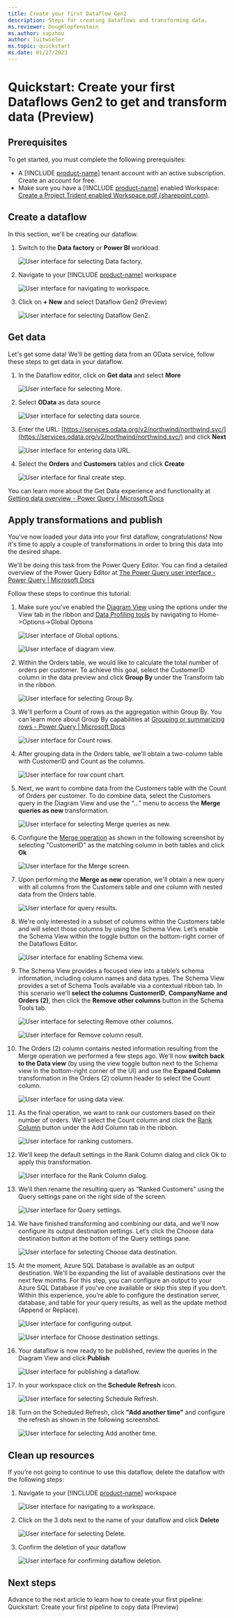 ```yaml
---
title: Create your first Dataflow​ Gen2 
description: Steps for creating dataflows and transforming data.
ms.reviewer: DougKlopfenstein
ms.author: xupzhou
author: luitwieler
ms.topic: quickstart 
ms.date: 01/27/2023
---
```


# Quickstart: Create your first Dataflows Gen2 to get and transform data (Preview)

## Prerequisites

To get started, you must complete the following prerequisites:

- A [!INCLUDE [product-name](../includes/product-name.md)] tenant account with an active subscription. Create an account for free.
- Make sure you have a [!INCLUDE [product-name](../includes/product-name.md)] enabled Workspace: [Create a Project Trident enabled Workspace.pdf (sharepoint.com)](https://microsofteur.sharepoint.com/teams/TridentPrivatePreview/Shared%20Documents/Documentation/Private%20Preview%20Documentation/Enabling%20Trident/Create%20a%20Project%20Trident%20enabled%20Workspace.pdf).

## Create a dataflow

In this section, we'll be creating our dataflow.

1. Switch to the **Data factory** or **Power BI** workload.

   ![User interface for selecting Data factory.](media/create-first-dataflow-gen2/select-data-factory-03.png)

2. Navigate to your [!INCLUDE [product-name](../includes/product-name.md)] workspace

   ![User interface for navigating to workspace.](media/create-first-dataflow-gen2/navigate-to-workspace-04.png)

3. Click on **+ New** and select Dataflow Gen2 (Preview)

   ![User interface for selecting Dataflow Gen2.](media/create-first-dataflow-gen2/select-dataflow-gen2-05.png)

## Get data

Let's get some data! We'll be getting data from an OData service, follow these steps to get data in your dataflow.

1. In the Dataflow editor, click on **Get data** and select **More**

   ![User interface for selecting More.](media/create-first-dataflow-gen2/select-more-06.png)

2. Select **OData** as data source

   ![User interface for selecting data source.](media/create-first-dataflow-gen2/select-odata-source-07.png)

3. Enter the URL: [https://services.odata.org/v2/northwind/northwind.svc/](https://services.odata.org/v2/northwind/northwind.svc/) and click **Next**

   ![User interface for entering data URL.](media/create-first-dataflow-gen2/enter-odata-url-08.png)

4. Select the **Orders** and **Customers** tables and click **Create**

   ![User interface for final create step.](media/create-first-dataflow-gen2/select-order-customers-09.png)

You can learn more about the Get Data experience and functionality at [Getting data overview - Power Query | Microsoft Docs](/power-query/get-data-experience)

## Apply transformations and publish

You've now loaded your data into your first dataflow, congratulations! Now it's time to apply a couple of transformations in order to bring this data into the desired shape.

We'll be doing this task from the Power Query Editor. You can find a detailed overview of the Power Query Editor at [The Power Query user interface - Power Query | Microsoft Docs](/power-query/power-query-ui)

Follow these steps to continue this tutorial:

1. Make sure you've enabled the [Diagram View](/power-query/diagram-view) using the options under the View tab in the ribbon and [Data Profiling tools](/power-query/data-profiling-tools) by navigating to Home->Options->Global Options

   ![User interface of Global options.](media/create-first-dataflow-gen2/global-options-10.png)

   ![User interface of diagram view.](media/create-first-dataflow-gen2/diagram-view-11.png)

2. Within the Orders table, we would like to calculate the total number of orders per customer. To achieve this goal, select the CustomerID column in the data preview and click **Group By** under the Transform tab in the ribbon.

   ![User interface for selecting Group By.](media/create-first-dataflow-gen2/calculate-orders-12.png)

3. We'll perform a Count of rows as the aggregation within Group By. You can learn more about Group By capabilities at [Grouping or summarizing rows - Power Query | Microsoft Docs](/power-query/group-by)

   ![User interface for Count rows.](media/create-first-dataflow-gen2/group-by-row-count-13.png)

4. After grouping data in the Orders table, we'll obtain a two-column table with CustomerID and Count as the columns.

   ![User interface for row count chart.](media/create-first-dataflow-gen2/customerid-count-rows-14.png)

5. Next, we want to combine data from the Customers table with the Count of Orders per customer. To do combine data, select the Customers query in the Diagram View and use the “...” menu to access the **Merge queries as new** transformation.

   ![User interface for selecting Merge queries as new.](media/create-first-dataflow-gen2/combine-customers-orders-15.png)

6. Configure the [Merge operation](/power-query/merge-queries-overview) as shown in the following screenshot by selecting "CustomerID" as the matching column in both tables and click **Ok**

   ![User interface for the Merge screen.](media/create-first-dataflow-gen2/merge-customers-16.png)

7. Upon performing the **Merge as new** operation, we'll obtain a new query with all columns from the Customers table and one column with nested data from the Orders table.

   ![User interface for query results.](media/create-first-dataflow-gen2/new-merge-query-17.png)

8. We're only interested in a subset of columns within the Customers table and will select those columns by using the Schema View. Let’s enable the Schema View within the toggle button on the bottom-right corner of the Dataflows Editor.

    ![User interface for enabling Schema view.](media/create-first-dataflow-gen2/enable-schema-view-18.png)

9. The Schema View provides a focused view into a table’s schema information, including column names and data types. The Schema View provides a set of Schema Tools available via a contextual ribbon tab. In this scenario we'll **select the columns** **CustomerID**, **CompanyName and Orders (2)**, then click the **Remove other columns** button in the Schema Tools tab.

   ![User interface for selecting Remove other columns.](media/create-first-dataflow-gen2/remove-other-columns-19.png)

   ![User interface for Remove column result.](media/create-first-dataflow-gen2/remove-columns-result-20.png)

10. The Orders (2) column contains nested information resulting from the Merge operation we performed a few steps ago. We'll now **switch back to the Data view** (by using the view toggle button next to the Schema view in the bottom-right corner of the UI) and use the **Expand Column** transformation in the Orders (2) column header to select the Count column.

    ![User interface for using data view.](media/create-first-dataflow-gen2/select-count-column-21.png)

11. As the final operation, we want to rank our customers based on their number of orders. We'll select the Count column and click the [Rank Column](/power-query/rank-column) button under the Add Column tab in the ribbon.

    ![User interface for ranking customers.](media/create-first-dataflow-gen2/select-rank-column-22.png)

12. We'll keep the default settings in the Rank Column dialog and click Ok to apply this transformation.

    ![User interface for the Rank Column dialog.](media/create-first-dataflow-gen2/default-rank-column-23.png)

13. We'll then rename the resulting query as “Ranked Customers” using the Query settings pane on the right side of the screen.

    ![User interface for Query settings.](media/create-first-dataflow-gen2/rename-query-24.png)

14. We have finished transforming and combining our data, and we'll now configure its output destination settings. Let’s click the Choose data destination button at the bottom of the Query settings pane.

    ![User interface for selecting Choose data destination.](media/create-first-dataflow-gen2/choose-data-destination-25.png)

15. At the moment, Azure SQL Database is available as an output destination. We'll be expanding the list of available destinations over the next few months. For this step, you can configure an output to your Azure SQL Database if you've one available or skip this step if you don’t. Within this experience, you’re able to configure the destination server, database, and table for your query results, as well as the update method (Append or Replace).

    ![User interface for configuring output.](media/create-first-dataflow-gen2/configure-output-26.png)

    ![User interface for Choose destination settings.](media/create-first-dataflow-gen2/choose-destination-settings-27.png)

16. Your dataflow is now ready to be published, review the queries in the Diagram View and click **Publish**

    ![User interface for publishing a dataflow.](media/create-first-dataflow-gen2/publish-dataflow-28.png)

17. In your workspace click on the **Schedule Refresh** icon.

    ![User interface for selecting Schedule Refresh.](media/create-first-dataflow-gen2/schedule-refresh-29.png)

18. Turn on the Scheduled Refresh, click **"Add another time"** and configure the refresh as shown in the following screenshot.

    ![User interface for selecting Add another time.](media/create-first-dataflow-gen2/add-another-time-30.png)

## Clean up resources

If you're not going to continue to use this dataflow, delete the dataflow with the following steps:

1. Navigate to your [!INCLUDE [product-name](../includes/product-name.md)] workspace

   ![User interface for navigating to a workspace.](media/create-first-dataflow-gen2/navigate-to-workspace-2-31.png)

2. Click on the 3 dots next to the name of your dataflow and click **Delete**

   ![User interface for selecting Delete.](media/create-first-dataflow-gen2/select-delete-32.png)

3. Confirm the deletion of your dataflow

   ![User interface for confirming dataflow deletion.](media/create-first-dataflow-gen2/confirm-delete-33.png)

## Next steps

Advance to the next article to learn how to create your first pipeline: Quickstart: Create your first pipeline to copy data (Preview)
